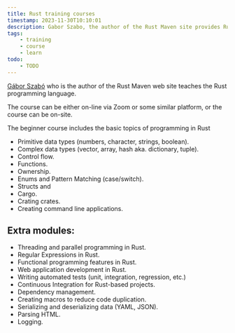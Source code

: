 ```yaml
---
title: Rust training courses
timestamp: 2023-11-30T10:10:01
description: Gabor Szabo, the author of the Rust Maven site provides Rust training courses.
tags:
    - training
    - course
    - learn
todo:
    - TODO
---
```


[Gábor Szabó](https://szabgab.com/) who is the author of the Rust Maven web site teaches the Rust programming language.

The course can be either on-line via Zoom or some similar platform, or the course can be on-site.

The beginner course includes the basic topics of programming in Rust

* Primitive data types (numbers, character, strings, boolean).
* Complex data types (vector, array, hash aka. dictionary, tuple).
* Control flow.
* Functions.
* Ownership.
* Enums and Pattern Matching (case/switch).
* Structs and 
* Cargo.
* Crating crates.
* Creating command line applications.

## Extra modules:

* Threading and parallel programming in Rust.
* Regular Expressions in Rust.
* Functional programming features in Rust.
* Web application development in Rust.
* Writing automated tests (unit, integration, regression, etc.)
* Continuous Integration for Rust-based projects.
* Dependency management.
* Creating macros to reduce code duplication.
* Serializing and deserializing data (YAML, JSON).
* Parsing HTML.
* Logging.

